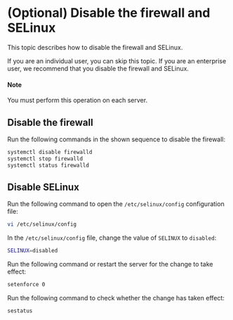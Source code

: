 # (Optional) Disable the firewall and SELinux

This topic describes how to disable the firewall and SELinux.

If you are an individual user, you can skip this topic. If you are an enterprise user, we recommend that you disable the firewall and SELinux.

  <main id="notice" type='explain'>
    <h4>Note</h4>
    <p>You must perform this operation on each server. </p>
  </main>

## Disable the firewall

Run the following commands in the shown sequence to disable the firewall:

```bash
systemctl disable firewalld
systemctl stop firewalld
systemctl status firewalld
```

## Disable SELinux

Run the following command to open the `/etc/selinux/config` configuration file:

```bash
vi /etc/selinux/config
```

In the `/etc/selinux/config` file, change the value of `SELINUX` to `disabled`:

```bash
SELINUX=disabled
```

Run the following command or restart the server for the change to take effect:

```bash
setenforce 0
```

Run the following command to check whether the change has taken effect:

```bash
sestatus
```